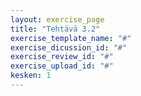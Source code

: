 ```yaml
---
layout: exercise_page
title: "Tehtävä 3.2"
exercise_template_name: "#"
exercise_dicussion_id: "#"
exercise_review_id: "#"
exercise_upload_id: "#"
kesken: 1
---
```




